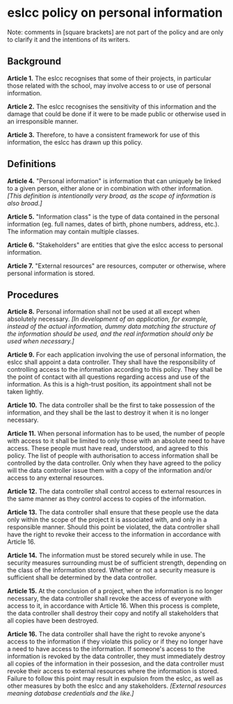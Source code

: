 # eslcc policy on personal information

Note: comments in [square brackets] are not part of the policy and are only to clarify it and the intentions of its writers.

## Background

**Article 1.** The eslcc recognises that some of their projects, in particular those related with the school, may involve access to or use of personal information.

**Article 2.** The eslcc recognises the sensitivity of this information and the damage that could be done if it were to be made public or otherwise used in an irresponsible manner.

**Article 3.** Therefore, to have a consistent framework for use of this information, the eslcc has drawn up this policy.

## Definitions

**Article 4.** "Personal information" is information that can uniquely be linked to a given person, either alone or in combination with other information. *[This definition is intentionally very broad, as the scope of information is also broad.]*

**Article 5.** "Information class" is the type of data contained in the personal information (eg. full names, dates of birth, phone numbers, address, etc.). The information may contain multiple classes.

**Article 6.** "Stakeholders" are entities that give the eslcc access to personal information.

**Article 7.** "External resources" are resources, computer or otherwise, where personal information is stored.

## Procedures

**Article 8.** Personal information shall not be used at all except when absolutely necessary. *[In development of an application, for example, instead of the actual information, dummy data matching the structure of the information should be used, and the real information should only be used when necessary.]*

**Article 9.** For each application involving the use of personal information, the eslcc shall appoint a data controller. They shall have the responsibility of controlling access to the information according to this policy. They shall be the point of contact with all questions regarding access and use of the information. As this is a high-trust position, its appointment shall not be taken lightly.

**Article 10.** The data controller shall be the first to take possession of the information, and they shall be the last to destroy it when it is no longer necessary.

**Article 11.** When personal information has to be used, the number of people with access to it shall be limited to only those with an absolute need to have access. These people must have read, understood, and agreed to this policy. The list of people with authorisation to access information shall be controlled by the data controller. Only when they have agreed to the policy will the data controller issue them with a copy of the information and/or access to any external resources.

**Article 12.** The data controller shall control access to external resources in the same manner as they control access to copies of the information.

**Article 13.** The data controller shall ensure that these people use the data only within the scope of the project it is associated with, and only in a responsible manner. Should this point be violated, the data controller shall have the right to revoke their access to the information in accordance with Article 16.

**Article 14.** The information must be stored securely while in use. The security measures surrounding must be of sufficient strength, depending on the class of the information stored. Whether or not a security measure is sufficient shall be determined by the data controller.

**Article 15.** At the conclusion of a project, when the information is no longer necessary, the data controller shall revoke the access of everyone with access to it, in accordance with Article 16. When this process is complete, the data controller shall destroy their copy and notify all stakeholders that all copies have been destroyed.

**Article 16.** The data controller shall have the right to revoke anyone's access to the information if they violate this policy or if they no longer have a need to have access to the information. If someone's access to the information is revoked by the data controller, they must immediately destroy all copies of the information in their possesion, and the data controller must revoke their access to external resources where the information is stored. Failure to follow this point may result in expulsion from the eslcc, as well as other measures by both the eslcc and any stakeholders. *[External resources meaning database credentials and the like.]*
